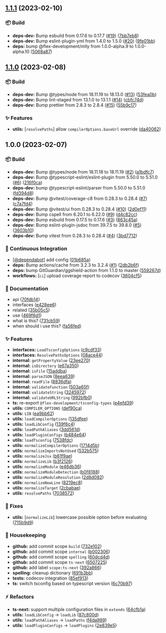 ## [1.1.1](https://github.com/flex-development/tsconfig-utils/compare/1.1.0...1.1.1) (2023-02-10)


### :package: Build

* **deps-dev:** Bump esbuild from 0.17.6 to 0.17.7 ([#19](https://github.com/flex-development/tsconfig-utils/issues/19)) ([7bb7eb8](https://github.com/flex-development/tsconfig-utils/commit/7bb7eb8d05d9f80aa7a2e09420c484e932c2cb40))
* **deps-dev:** Bump eslint-plugin-yml from 1.4.0 to 1.5.0 ([#20](https://github.com/flex-development/tsconfig-utils/issues/20)) ([9fe01bb](https://github.com/flex-development/tsconfig-utils/commit/9fe01bbdefaa4f16f5382b9653b6ad7b43e3dcc1))
* **deps:** bump @flex-development/mlly from 1.0.0-alpha.9 to 1.0.0-alpha.10 ([5068a87](https://github.com/flex-development/tsconfig-utils/commit/5068a8736bfed86de34dbd2ff33147fbc204e2b5))

## [1.1.0](https://github.com/flex-development/tsconfig-utils/compare/1.0.0...1.1.0) (2023-02-08)


### :package: Build

* **deps-dev:** Bump @types/node from 18.11.19 to 18.13.0 ([#13](https://github.com/flex-development/tsconfig-utils/issues/13)) ([53fea0b](https://github.com/flex-development/tsconfig-utils/commit/53fea0b563d558a12020e4807cafdbda6c30bd19))
* **deps-dev:** Bump lint-staged from 13.1.0 to 13.1.1 ([#14](https://github.com/flex-development/tsconfig-utils/issues/14)) ([cbfc74d](https://github.com/flex-development/tsconfig-utils/commit/cbfc74dd3bb79392713e73c746b6fa0b9c93afe3))
* **deps-dev:** Bump prettier from 2.8.3 to 2.8.4 ([#15](https://github.com/flex-development/tsconfig-utils/issues/15)) ([55b9c17](https://github.com/flex-development/tsconfig-utils/commit/55b9c17608d7eaf5397309348335f8a98b110109))


### :sparkles: Features

* **utils:** [`resolvePaths`] allow `compilerOptions.baseUrl` override ([da40062](https://github.com/flex-development/tsconfig-utils/commit/da400624ba5cf4c8c7591ce0c501f33381463425))

## 1.0.0 (2023-02-07)


### :package: Build

* **deps-dev:** Bump @types/node from 18.11.18 to 18.11.19 ([#2](https://github.com/flex-development/tsconfig-utils/issues/2)) ([a1bdfc7](https://github.com/flex-development/tsconfig-utils/commit/a1bdfc752f14a12e3dd62a07721544d78b00a1d0))
* **deps-dev:** Bump @typescript-eslint/eslint-plugin from 5.50.0 to 5.51.0 ([#6](https://github.com/flex-development/tsconfig-utils/issues/6)) ([216f0ca](https://github.com/flex-development/tsconfig-utils/commit/216f0ca2b7591991472f32c78187963b65a24e96))
* **deps-dev:** bump @typescript-eslint/parser from 5.50.0 to 5.51.0 ([fd394d8](https://github.com/flex-development/tsconfig-utils/commit/fd394d8218c6c1def42e10d108af5a49f0d352bb))
* **deps-dev:** Bump @vitest/coverage-c8 from 0.28.3 to 0.28.4 ([#7](https://github.com/flex-development/tsconfig-utils/issues/7)) ([c7a7fd4](https://github.com/flex-development/tsconfig-utils/commit/c7a7fd49700c085692e51c9d89164db0fcff0364))
* **deps-dev:** Bump @vitest/ui from 0.28.3 to 0.28.4 ([#10](https://github.com/flex-development/tsconfig-utils/issues/10)) ([2d0ef11](https://github.com/flex-development/tsconfig-utils/commit/2d0ef11fb7fdb2b1edf6f94d57e6b6c297f4f590))
* **deps-dev:** Bump cspell from 6.20.1 to 6.22.0 ([#9](https://github.com/flex-development/tsconfig-utils/issues/9)) ([d4c82cc](https://github.com/flex-development/tsconfig-utils/commit/d4c82cc80781af79c502d4c794f4502d2f333794))
* **deps-dev:** Bump esbuild from 0.17.5 to 0.17.6 ([#3](https://github.com/flex-development/tsconfig-utils/issues/3)) ([863c45a](https://github.com/flex-development/tsconfig-utils/commit/863c45aca6ebc11525ef7f56b4bc1a64b06eb890))
* **deps-dev:** Bump eslint-plugin-jsdoc from 39.7.5 to 39.8.0 ([#5](https://github.com/flex-development/tsconfig-utils/issues/5)) ([3603b10](https://github.com/flex-development/tsconfig-utils/commit/3603b10dc6d1464c69a0c6fdae2c1f2920df72ec))
* **deps-dev:** Bump vitest from 0.28.3 to 0.28.4 ([#4](https://github.com/flex-development/tsconfig-utils/issues/4)) ([3bd7712](https://github.com/flex-development/tsconfig-utils/commit/3bd7712b00314d3818abafe2760db4f408e13eb2))


### :robot: Continuous Integration

* [[@dependabot](https://github.com/dependabot)] add config ([01b685a](https://github.com/flex-development/tsconfig-utils/commit/01b685a64fb2110b90bc5796e5d4db15c9627c7c))
* **deps:** Bump actions/cache from 3.2.3 to 3.2.4 ([#1](https://github.com/flex-development/tsconfig-utils/issues/1)) ([2db2b6f](https://github.com/flex-development/tsconfig-utils/commit/2db2b6fd51536c33b1db8379eca2a31de4ed3db5))
* **deps:** bump GitGuardian/ggshield-action from 1.1.0 to master ([559267d](https://github.com/flex-development/tsconfig-utils/commit/559267d7b7958453607a1196cb5e7de6037fea74))
* **workflows:** [`ci`] upload coverage report to codecov ([3604cf5](https://github.com/flex-development/tsconfig-utils/commit/3604cf52fa3e5332cf069f276ef8ce454a269539))


### :pencil: Documentation

* api ([70fdb14](https://github.com/flex-development/tsconfig-utils/commit/70fdb146bfbcab8ce7740d81d5add9e7db41aed6))
* interfaces ([e428ee6](https://github.com/flex-development/tsconfig-utils/commit/e428ee6385a5b7ab225aef3d02ce0dc927de02cf))
* related ([35b05c5](https://github.com/flex-development/tsconfig-utils/commit/35b05c50472d953ff946fee833985e9ef2f4d94a))
* use ([469f6d1](https://github.com/flex-development/tsconfig-utils/commit/469f6d12167b31848a2f5c1505ba0d62bb7128ab))
* what is this? ([731cb59](https://github.com/flex-development/tsconfig-utils/commit/731cb591cd5efd0a1b436b1cbcb2035ba8b68eb5))
* when should i use this? ([fa56fed](https://github.com/flex-development/tsconfig-utils/commit/fa56fed3006eebaf67ad56871fbc59990812290b))


### :sparkles: Features

* **interfaces:** `LoadTsconfigOptions` ([c9cdf33](https://github.com/flex-development/tsconfig-utils/commit/c9cdf338419e66118992d02b67dc1ec55e0d3d0b))
* **interfaces:** `ResolvePathsOptions` ([08ace44](https://github.com/flex-development/tsconfig-utils/commit/08ace44f4840bc692812ceeaa0cfe510ea2a232b))
* **internal:** `getPropertyValue` ([23ee270](https://github.com/flex-development/tsconfig-utils/commit/23ee270e88843d0ca14dacf97ca775dda1717e71))
* **internal:** `isDirectory` ([e67a350](https://github.com/flex-development/tsconfig-utils/commit/e67a3505372cd722de4b1afaea651216e725c07f))
* **internal:** `isFile` ([15addba](https://github.com/flex-development/tsconfig-utils/commit/15addbae0002847a7d9a415487dc519a7094e911))
* **internal:** `parseJSON` ([8eea639](https://github.com/flex-development/tsconfig-utils/commit/8eea639f64f154d46f1bce35a89ab2b5ccf09e42))
* **internal:** `readFile` ([8836dfa](https://github.com/flex-development/tsconfig-utils/commit/8836dfadba8195fc82c9994f5edcae48e6b6bc66))
* **internal:** `validateFunction` ([503a65f](https://github.com/flex-development/tsconfig-utils/commit/503a65f4ae284ef892352adfeb0f5d6e260e2fbe))
* **internal:** `validateString` ([3245972](https://github.com/flex-development/tsconfig-utils/commit/3245972011bf7a43daa2fcc748ecf5d820230e2f))
* **internal:** `validateURLString` ([992bfb0](https://github.com/flex-development/tsconfig-utils/commit/992bfb0c368731739cc1cc862c6ec581b72183aa))
* **ts:** re-export `@flex-development/tsconfig-types` ([e4efd39](https://github.com/flex-development/tsconfig-utils/commit/e4efd390f3e7fe895d521e44f2fe5e3266197b11))
* **utils:** `COMPILER_OPTIONS` ([def90ca](https://github.com/flex-development/tsconfig-utils/commit/def90caa0b93dfaf9a628e04a02159b7a72ff0c9))
* **utils:** `LIB` ([ea9bb62](https://github.com/flex-development/tsconfig-utils/commit/ea9bb622e9e2629d653d086f5562445cb42d226d))
* **utils:** `loadCompilerOptions` ([135dfee](https://github.com/flex-development/tsconfig-utils/commit/135dfee8536724eb603a4365c9f200e7ac93808f))
* **utils:** `loadLibConfig` ([139f6c4](https://github.com/flex-development/tsconfig-utils/commit/139f6c4eb266079866f4cf4c1e1ccc18b9f387dd))
* **utils:** `loadPathAliases` ([3dd561d](https://github.com/flex-development/tsconfig-utils/commit/3dd561d40033d64e059b7a091a4b679577bea4fe))
* **utils:** `loadPluginConfigs` ([b484e64](https://github.com/flex-development/tsconfig-utils/commit/b484e64fedfa29ec64d555d26f5f7c9b8ea18fdd))
* **utils:** `loadTsconfig` ([7538fdc](https://github.com/flex-development/tsconfig-utils/commit/7538fdc2fdfefbed8304010175850ece6ba87e53))
* **utils:** `normalizeCompilerOptions` ([1714d5b](https://github.com/flex-development/tsconfig-utils/commit/1714d5b9e0b92aa32c8dd31d9079ba2d9bc52a88))
* **utils:** `normalizeImportsNotUsed` ([532b575](https://github.com/flex-development/tsconfig-utils/commit/532b57596d7bc3e8b236281bd669f6de1bb20800))
* **utils:** `normalizeJsx` ([b61f9ae](https://github.com/flex-development/tsconfig-utils/commit/b61f9aef6dde6641263db2153041cdc50511fc47))
* **utils:** `normalizeLib` ([b3f2126](https://github.com/flex-development/tsconfig-utils/commit/b3f21267aecc25f33344b754dcbf6307911b1dc3))
* **utils:** `normalizeModule` ([e46db36](https://github.com/flex-development/tsconfig-utils/commit/e46db3677cedfb54bfd268a385021ea43b90f9ad))
* **utils:** `normalizeModuleDetection` ([b0f8188](https://github.com/flex-development/tsconfig-utils/commit/b0f8188ba5ffb3fc578b002010badce389dcaaca))
* **utils:** `normalizeModuleResolution` ([2d8d082](https://github.com/flex-development/tsconfig-utils/commit/2d8d082735c3150cf4dfc4e55897f8a36ac68620))
* **utils:** `normalizeNewLine` ([8219ec8](https://github.com/flex-development/tsconfig-utils/commit/8219ec8619bec90056e1d98c1c7f3482b6da930e))
* **utils:** `normalizeTarget` ([2cbabae](https://github.com/flex-development/tsconfig-utils/commit/2cbabae75e21e107bf9e3227c7017473fa6406a0))
* **utils:** `resolvePaths` ([7038572](https://github.com/flex-development/tsconfig-utils/commit/7038572448ea727867e2e4efc5eecc834a25395c))


### :bug: Fixes

* **utils:** [`normalizeLib`] lowercase possible option before evaluating ([715b9d9](https://github.com/flex-development/tsconfig-utils/commit/715b9d9d7934d5732d43528a0e42d71ccf790eda))


### :house_with_garden: Housekeeping

* **github:** add commit scope `build` ([732e102](https://github.com/flex-development/tsconfig-utils/commit/732e102aacdc384f35c836c17e23f41d5bf51817))
* **github:** add commit scope `internal` ([b002306](https://github.com/flex-development/tsconfig-utils/commit/b002306603e7120e3a7d12230cc39386615ed941))
* **github:** add commit scope `spelling` ([60dcd4d](https://github.com/flex-development/tsconfig-utils/commit/60dcd4d57f7d293d223b242a81159fbd4da9f2c5))
* **github:** add commit scope `ts-next` ([6507225](https://github.com/flex-development/tsconfig-utils/commit/650722539d959096c81ac6d53f511d9d978cd533))
* **github:** add label `scope:ts-next` ([392a866](https://github.com/flex-development/tsconfig-utils/commit/392a866e45f564265a139bae1a14ba47af05c500))
* **spelling:** cleanup dictionary ([691b3bb](https://github.com/flex-development/tsconfig-utils/commit/691b3bbdd7bc61662c0641303cd398c6684fa1c0))
* **tests:** codecov integration ([85ef913](https://github.com/flex-development/tsconfig-utils/commit/85ef913492521e1a4f325c123ddae3a575313976))
* **ts:** switch tsconfig based on typescript version ([6c70b97](https://github.com/flex-development/tsconfig-utils/commit/6c70b97e4910f90d77db3d6fc6f83aafd31e9912))


### :zap: Refactors

* **ts-next:** support multiple configuration files in `extends` ([64cfb1a](https://github.com/flex-development/tsconfig-utils/commit/64cfb1a2e9e84d3b247d9026e2fb442831704f1b))
* **utils:** `loadLibConfig` -> `loadLib` ([87c800d](https://github.com/flex-development/tsconfig-utils/commit/87c800df2d2eef525b0edcad571a01527be15e06))
* **utils:** `loadPathAliases` -> `loadPaths` ([f4da989](https://github.com/flex-development/tsconfig-utils/commit/f4da989e173d212039f980bf98469684e0ab9a65))
* **utils:** `loadPluginConfigs` -> `loadPlugins` ([2e839e5](https://github.com/flex-development/tsconfig-utils/commit/2e839e5c67edc6f725dfe70bffbea14fe8e6aa8e))
